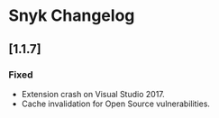 # Snyk Changelog

## [1.1.7]

### Fixed
- Extension crash on Visual Studio 2017.
- Cache invalidation for Open Source vulnerabilities.
